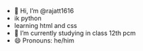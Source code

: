 - 👋 Hi, I’m @rajatt1616
- ik python
- learning html and css
- 🌱 I’m currently studying in class 12th pcm
- 😄 Pronouns: he/him

<!---
rajatt1616/rajatt1616 is a ✨ special ✨ repository because its `README.md` (this file) appears on your GitHub profile.
You can click the Preview link to take a look at your changes.
--->
